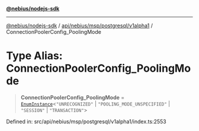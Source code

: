 [**@nebius/nodejs-sdk**](../../../../../../README.md)

***

[@nebius/nodejs-sdk](../../../../../../README.md) / [api/nebius/msp/postgresql/v1alpha1](../README.md) / ConnectionPoolerConfig\_PoolingMode

# Type Alias: ConnectionPoolerConfig\_PoolingMode

> **ConnectionPoolerConfig\_PoolingMode** = [`EnumInstance`](../../../../../../runtime/protos/enum/type-aliases/EnumInstance.md)\<`"UNRECOGNIZED"` \| `"POOLING_MODE_UNSPECIFIED"` \| `"SESSION"` \| `"TRANSACTION"`\>

Defined in: src/api/nebius/msp/postgresql/v1alpha1/index.ts:2553
